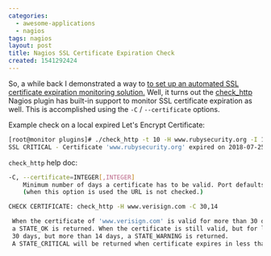 ```yaml
---
categories:
  - awesome-applications
  - nagios
tags: nagios
layout: post
title: Nagios SSL Certificate Expiration Check
created: 1541292424
---
```


So, a while back I demonstrated a way to <a href="https://www.rubysecurity.org/certwatch_Automated-SSL-certificate-expiration-check" target="_blank"> to set up an automated SSL certificate expiration monitoring solution.</a>
Well, it turns out the <a href="https://www.monitoring-plugins.org/doc/man/check_http.html" target="_blank">check_http</a> Nagios plugin has built-in support to monitor SSL certificate expiration as well. This is accomplished using the `-C` / `--certificate` options.

Example check on a local expired Let's Encrypt Certificate:

```bash
[root@monitor plugins]# ./check_http -t 10 -H www.rubysecurity.org -I 192.168.1.61 -C 10
SSL CRITICAL - Certificate 'www.rubysecurity.org' expired on 2018-07-25 18:39 -0700/PDT.
```

`check_http` help doc:

```bash
-C, --certificate=INTEGER[,INTEGER]
    Minimum number of days a certificate has to be valid. Port defaults to 443
    (when this option is used the URL is not checked.)

CHECK CERTIFICATE: check_http -H www.verisign.com -C 30,14

 When the certificate of 'www.verisign.com' is valid for more than 30 days,
 a STATE_OK is returned. When the certificate is still valid, but for less than
 30 days, but more than 14 days, a STATE_WARNING is returned.
 A STATE_CRITICAL will be returned when certificate expires in less than 14 days
```
